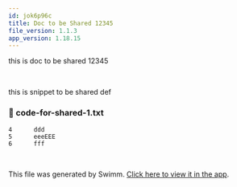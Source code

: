 ```yaml
---
id: jok6p96c
title: Doc to be Shared 12345
file_version: 1.1.3
app_version: 1.18.15
---
```


this is doc to be shared 12345

<br/>

this is snippet to be shared def
<!-- NOTE-swimm-snippet: the lines below link your snippet to Swimm -->
### 📄 code-for-shared-1.txt
```text
4      ddd
5      eeeEEE
6      fff
```

<br/>

This file was generated by Swimm. [Click here to view it in the app](https://swimm-web-app.web.app/repos/Z2l0aHViJTNBJTNBdGVzdC1naXRodWItYXBwJTNBJTNBc3dpbW1pbw==/docs/jok6p96c).
